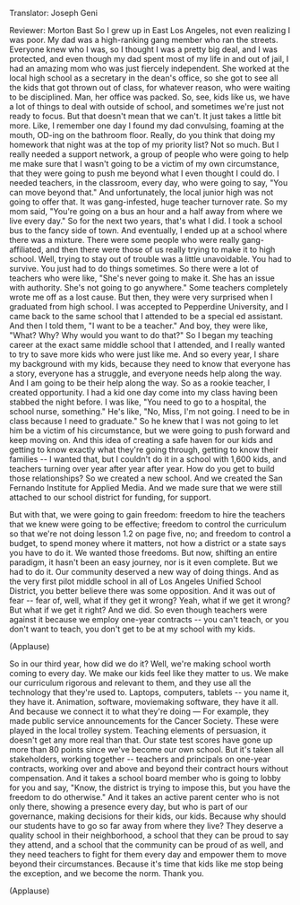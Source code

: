 

Translator: Joseph Geni

Reviewer: Morton Bast
So I grew up in East Los Angeles,
not even realizing I was poor.
My dad was a high-ranking gang member who ran the streets.
Everyone knew who I was,
so I thought I was a pretty big deal, and I was protected,
and even though my dad spent most of my life
in and out of jail,
I had an amazing mom who was just fiercely independent.
She worked at the local high school
as a secretary in the dean&#39;s office,
so she got to see all the kids that got thrown out of class,
for whatever reason, who were waiting to be disciplined.
Man, her office was packed.
So, see, kids like us, we have a lot of things to deal with
outside of school,
and sometimes we&#39;re just not ready to focus.
But that doesn&#39;t mean that we can&#39;t.
It just takes a little bit more.
Like, I remember one day I found my dad
convulsing, foaming at the mouth,
OD-ing on the bathroom floor.
Really, do you think that doing my homework that night
was at the top of my priority list?
Not so much.
But I really needed a support network,
a group of people who were going to help me
make sure that I wasn&#39;t going to be
a victim of my own circumstance,
that they were going to push me
beyond what I even thought I could do.
I needed teachers, in the classroom, every day,
who were going to say, &quot;You can move beyond that.&quot;
And unfortunately, the local junior high
was not going to offer that.
It was gang-infested, huge teacher turnover rate.
So my mom said, &quot;You&#39;re going on a bus
an hour and a half away from where we live every day.&quot;
So for the next two years, that&#39;s what I did.
I took a school bus to the fancy side of town.
And eventually, I ended up at a school
where there was a mixture.
There were some people who were really gang-affiliated,
and then there were those of us
really trying to make it to high school.
Well, trying to stay out of trouble was a little unavoidable.
You had to survive.
You just had to do things sometimes.
So there were a lot of teachers who were like,
&quot;She&#39;s never going to make it.
She has an issue with authority.
She&#39;s not going to go anywhere.&quot;
Some teachers completely wrote me off as a lost cause.
But then, they were very surprised
when I graduated from high school.
I was accepted to Pepperdine University,
and I came back to the same school that I attended
to be a special ed assistant.
And then I told them, &quot;I want to be a teacher.&quot;
And boy, they were like, &quot;What? Why?
Why would you want to do that?&quot;
So I began my teaching career
at the exact same middle school that I attended,
and I really wanted to try to save more kids
who were just like me.
And so every year, I share my background with my kids,
because they need to know that everyone has a story,
everyone has a struggle,
and everyone needs help along the way.
And I am going to be their help along the way.
So as a rookie teacher, I created opportunity.
I had a kid one day come into my class
having been stabbed the night before.
I was like, &quot;You need to go to a hospital,
the school nurse, something.&quot;
He&#39;s like, &quot;No, Miss, I&#39;m not going.
I need to be in class because I need to graduate.&quot;
So he knew that I was not going to let him be a victim
of his circumstance,
but we were going to push forward and keep moving on.
And this idea of creating a safe haven for our kids
and getting to know exactly what they&#39;re going through,
getting to know their families -- I wanted that,
but I couldn&#39;t do it in a school with 1,600 kids,
and teachers turning over year after year after year.
How do you get to build those relationships?
So we created a new school.
And we created
the San Fernando Institute for Applied Media.
And we made sure that we were still attached
to our school district for funding, for support.

But with that, we were going to gain freedom:
freedom to hire the teachers
that we knew were going to be effective;
freedom to control the curriculum
so that we&#39;re not doing lesson 1.2 on page five, no;
and freedom to control a budget,
to spend money where it matters,
not how a district or a state says you have to do it.
We wanted those freedoms.
But now, shifting an entire paradigm,
it hasn&#39;t been an easy journey, nor is it even complete.
But we had to do it.
Our community deserved a new way of doing things.
And as the very first pilot middle school
in all of Los Angeles Unified School District,
you better believe there was some opposition.
And it was out of fear --
fear of, well, what if they get it wrong?
Yeah, what if we get it wrong?
But what if we get it right?
And we did.
So even though teachers were against it
because we employ one-year contracts --
you can&#39;t teach, or you don&#39;t want to teach,
you don&#39;t get to be at my school with my kids.

(Applause)

So in our third year, how did we do it?
Well, we&#39;re making school worth coming to every day.
We make our kids feel like they matter to us.
We make our curriculum rigorous and relevant to them,
and they use all the technology that they&#39;re used to.
Laptops, computers, tablets -- you name it, they have it.
Animation, software, moviemaking software, they have it all.
And because we connect it to what they&#39;re doing —
For example, they made public service announcements
for the Cancer Society.
These were played in the local trolley system.
Teaching elements of persuasion,
it doesn&#39;t get any more real than that.
Our state test scores have gone up
more than 80 points since we&#39;ve become our own school.
But it&#39;s taken all stakeholders, working together --
teachers and principals on one-year contracts,
working over and above and beyond their contract hours
without compensation.
And it takes a school board member
who is going to lobby for you and say,
&quot;Know, the district is trying to impose this,
but you have the freedom to do otherwise.&quot;
And it takes an active parent center
who is not only there, showing a presence every day,
but who is part of our governance,
making decisions for their kids, our kids.
Because why should our students have to go
so far away from where they live?
They deserve a quality school in their neighborhood,
a school that they can be proud to say they attend,
and a school that the community can be proud of as well,
and they need teachers to fight for them every day
and empower them to move beyond their circumstances.
Because it&#39;s time that kids like me
stop being the exception, and we become the norm.
Thank you.

(Applause)

